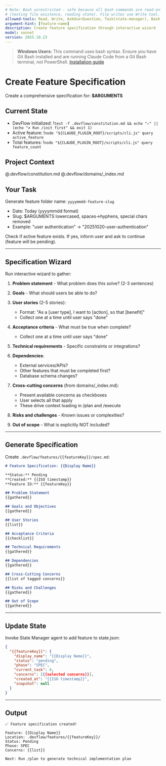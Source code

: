 ```yaml
---
# Note: Bash unrestricted - safe because all bash commands are read-only checks
# (testing file existence, reading state). File writes use Write tool.
allowed-tools: Read, Write, AskUserQuestion, Task(state-manager), Bash
argument-hint: [feature-name]
description: Create feature specification through interactive wizard
model: sonnet
version: 2025.10.23
---
```


> **Windows Users:** This command uses bash syntax. Ensure you have Git Bash installed and are running Claude Code from a Git Bash terminal, not PowerShell. [Installation guide](https://github.com/mathewtaylor/devflow#requirements)

# Create Feature Specification

Create a comprehensive specification for: **$ARGUMENTS**

## Current State

- DevFlow initialized: !`test -f .devflow/constitution.md && echo "✓" || (echo "✗ Run /init first" && exit 1)`
- Active feature: !`node "${CLAUDE_PLUGIN_ROOT}/scripts/cli.js" query active_feature`
- Total features: !`node "${CLAUDE_PLUGIN_ROOT}/scripts/cli.js" query feature_count`

## Project Context

@.devflow/constitution.md
@.devflow/domains/_index.md

## Your Task

Generate feature folder name: `yyyymmdd-feature-slug`
- Date: Today (yyyymmdd format)
- Slug: $ARGUMENTS lowercased, spaces→hyphens, special chars removed
- Example: "user authentication" → "20251020-user-authentication"

Check if active feature exists. If yes, inform user and ask to continue (feature will be pending).

---

## Specification Wizard

Run interactive wizard to gather:

1. **Problem statement** - What problem does this solve? (2-3 sentences)

2. **Goals** - What should users be able to do?

3. **User stories** (2-5 stories):
   - Format: "As a [user type], I want to [action], so that [benefit]"
   - Collect one at a time until user says "done"

4. **Acceptance criteria** - What must be true when complete?
   - Collect one at a time until user says "done"

5. **Technical requirements** - Specific constraints or integrations?

6. **Dependencies**:
   - External services/APIs?
   - Other features that must be completed first?
   - Database schema changes?

7. **Cross-cutting concerns** (from domains/_index.md):
   - Present available concerns as checkboxes
   - User selects all that apply
   - These drive context loading in /plan and /execute

8. **Risks and challenges** - Known issues or complexities?

9. **Out of scope** - What is explicitly NOT included?

---

## Generate Specification

Create `.devflow/features/{{featureKey}}/spec.md`:

```markdown
# Feature Specification: {{Display Name}}

**Status:** Pending
**Created:** {{ISO timestamp}}
**Feature ID:** {{featureKey}}

## Problem Statement
{{gathered}}

## Goals and Objectives
{{gathered}}

## User Stories
{{list}}

## Acceptance Criteria
{{checklist}}

## Technical Requirements
{{gathered}}

## Dependencies
{{gathered}}

## Cross-Cutting Concerns
{{list of tagged concerns}}

## Risks and Challenges
{{gathered}}

## Out of Scope
{{gathered}}
```

---

## Update State

Invoke State Manager agent to add feature to state.json:
```json
{
  "{{featureKey}}": {
    "display_name": "{{Display Name}}",
    "status": "pending",
    "phase": "SPEC",
    "current_task": 0,
    "concerns": [{{selected concerns}}],
    "created_at": "{{ISO timestamp}}",
    "snapshot": null
  }
}
```

---

## Output

```
✅ Feature specification created!

Feature: {{Display Name}}
Location: .devflow/features/{{featureKey}}/
Status: Pending
Phase: SPEC
Concerns: {{list}}

Next: Run /plan to generate technical implementation plan
```
